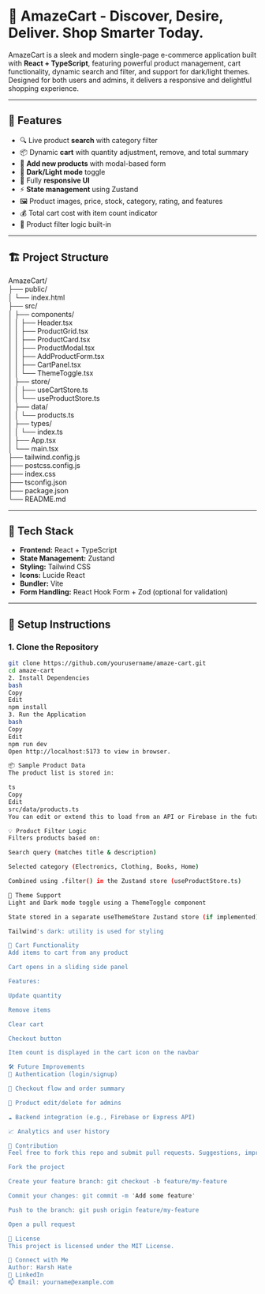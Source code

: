 # 🛒 AmazeCart - Discover, Desire, Deliver. Shop Smarter Today.

AmazeCart is a sleek and modern single-page e-commerce application built with **React + TypeScript**, featuring powerful product management, cart functionality, dynamic search and filter, and support for dark/light themes. Designed for both users and admins, it delivers a responsive and delightful shopping experience.

---

## 🚀 Features

- 🔍 Live product **search** with category filter
- 📦 Dynamic **cart** with quantity adjustment, remove, and total summary
- 🧩 **Add new products** with modal-based form
- 🌙 **Dark/Light mode** toggle
- 📱 Fully **responsive UI**
- ⚡ **State management** using Zustand
- 🖼️ Product images, price, stock, category, rating, and features
- 💰 Total cart cost with item count indicator
- 🧠 Product filter logic built-in

---

## 🏗️ Project Structure

AmazeCart/ <br>
├── public/ <br>
│ └── index.html <br>
├── src/ <br>
│ ├── components/ <br>
│ │ ├── Header.tsx <br>
│ │ ├── ProductGrid.tsx <br>
│ │ ├── ProductCard.tsx <br>
│ │ ├── ProductModal.tsx <br>
│ │ ├── AddProductForm.tsx <br>
│ │ ├── CartPanel.tsx <br>
│ │ └── ThemeToggle.tsx <br>
│ ├── store/ <br>
│ │ ├── useCartStore.ts <br>
│ │ └── useProductStore.ts <br>
│ ├── data/ <br>
│ │ └── products.ts <br>
│ ├── types/ <br>
│ │ └── index.ts <br>
│ ├── App.tsx <br>
│ └── main.tsx <br>
├── tailwind.config.js <br>
├── postcss.config.js <br>
├── index.css <br>
├── tsconfig.json <br>
├── package.json <br>
└── README.md <br>



---

## 🧪 Tech Stack

- **Frontend:** React + TypeScript
- **State Management:** Zustand
- **Styling:** Tailwind CSS
- **Icons:** Lucide React
- **Bundler:** Vite
- **Form Handling:** React Hook Form + Zod (optional for validation)

---

## 🧰 Setup Instructions

### 1. Clone the Repository

```bash
git clone https://github.com/yourusername/amaze-cart.git
cd amaze-cart
2. Install Dependencies
bash
Copy
Edit
npm install
3. Run the Application
bash
Copy
Edit
npm run dev
Open http://localhost:5173 to view in browser.

📦 Sample Product Data
The product list is stored in:

ts
Copy
Edit
src/data/products.ts
You can edit or extend this to load from an API or Firebase in the future.

💡 Product Filter Logic
Filters products based on:

Search query (matches title & description)

Selected category (Electronics, Clothing, Books, Home)

Combined using .filter() in the Zustand store (useProductStore.ts)

🎨 Theme Support
Light and Dark mode toggle using a ThemeToggle component

State stored in a separate useThemeStore Zustand store (if implemented)

Tailwind's dark: utility is used for styling

🛒 Cart Functionality
Add items to cart from any product

Cart opens in a sliding side panel

Features:

Update quantity

Remove items

Clear cart

Checkout button

Item count is displayed in the cart icon on the navbar

🛠️ Future Improvements
🔐 Authentication (login/signup)

🧾 Checkout flow and order summary

🔄 Product edit/delete for admins

☁️ Backend integration (e.g., Firebase or Express API)

📈 Analytics and user history

🤝 Contribution
Feel free to fork this repo and submit pull requests. Suggestions, improvements, and bug fixes are welcome.

Fork the project

Create your feature branch: git checkout -b feature/my-feature

Commit your changes: git commit -m 'Add some feature'

Push to the branch: git push origin feature/my-feature

Open a pull request

📄 License
This project is licensed under the MIT License.

💬 Connect with Me
Author: Harsh Hate
🔗 LinkedIn
📫 Email: yourname@example.com
